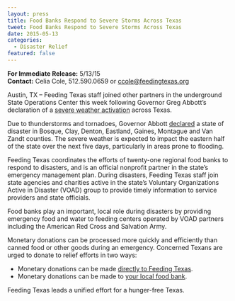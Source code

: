 ```yaml
---
layout: press
title: Food Banks Respond to Severe Storms Across Texas
tweet: Food Banks Respond to Severe Storms Across Texas
date: 2015-05-13
categories:
  - Disaster Relief
featured: false
---  
```

**For Immediate Release:** 5/13/15    
**Contact:** Celia Cole, 512.590.0659 or ccole@feedingtexas.org

Austin, TX – Feeding Texas staff joined other partners in the underground State Operations Center this week following Governor Greg Abbott’s declaration of a [severe weather activation](http://gov.texas.gov/news/press-release/20854) across Texas.

Due to thunderstorms and tornadoes, Governor Abbott [declared](http://gov.texas.gov/news/proclamation/20862) a state of disaster in Bosque, Clay, Denton, Eastland, Gaines, Montague and Van Zandt counties. The severe weather is expected to impact the eastern half of the state over the next five days, particularly in areas prone to flooding.   

Feeding Texas coordinates the efforts of twenty-one regional food banks to respond to disasters, and is an official nonprofit partner in the state’s emergency management plan. During disasters, Feeding Texas staff join state agencies and charities active in the state’s Voluntary Organizations Active in Disaster (VOAD) group to provide timely information to service providers and state officials.

Food banks play an important, local role during disasters by providing emergency food  and water to feeding centers operated by VOAD partners including the American Red Cross and Salvation Army.

Monetary donations can be processed more quickly and efficiently than canned food or other goods during an emergency. Concerned Texans are urged to donate to relief efforts in two ways:

* Monetary donations can be made [directly to Feeding Texas](https://donatenow.networkforgood.org/feeding-texas).
* Monetary donations can be made to [your local food bank](http://www.feedingtexas.org/help/).

Feeding Texas leads a unified effort for a hunger-free Texas.
